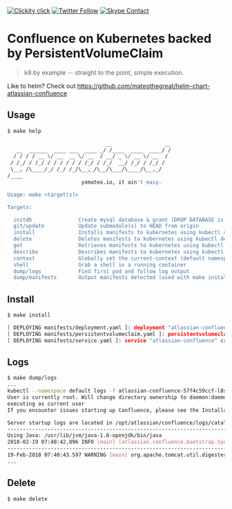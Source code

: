 <!--
#                                 __                 __
#    __  ______  ____ ___  ____ _/ /____  ____  ____/ /
#   / / / / __ \/ __ `__ \/ __ `/ __/ _ \/ __ \/ __  /
#  / /_/ / /_/ / / / / / / /_/ / /_/  __/ /_/ / /_/ /
#  \__, /\____/_/ /_/ /_/\__,_/\__/\___/\____/\__,_/
# /____                     matthewdavis.io, holla!
#
#-->

[![Clickity click](https://img.shields.io/badge/k8s%20by%20example%20yo-limit%20time-ff69b4.svg?style=flat-square)](https://k8.matthewdavis.io)
[![Twitter Follow](https://img.shields.io/twitter/follow/yomateod.svg?label=Follow&style=flat-square)](https://twitter.com/yomateod) [![Skype Contact](https://img.shields.io/badge/skype%20id-appsoa-blue.svg?style=flat-square)](skype:appsoa?chat)

# Confluence on Kubernetes backed by PersistentVolumeClaim

> k8 by example -- straight to the point, simple execution.

Like to helm? Check out https://github.com/mateothegreat/helm-chart-atlassian-confluence

## Usage

```sh
$ make help

                                __                 __
   __  ______  ____ ___  ____ _/ /____  ____  ____/ /
  / / / / __ \/ __  __ \/ __  / __/ _ \/ __ \/ __  /
 / /_/ / /_/ / / / / / / /_/ / /_/  __/ /_/ / /_/ /
 \__, /\____/_/ /_/ /_/\__,_/\__/\___/\____/\__,_/
/____
                        yomateo.io, it ain't easy.

Usage: make <target(s)>

Targets:

  initdb               Create mysql database & grant (DROP DATABASE is performed!)
  git/update           Update submodule(s) to HEAD from origin
  install              Installs manifests to kubernetes using kubectl apply (make manifests to see what will be installed)
  delete               Deletes manifests to kubernetes using kubectl delete (make manifests to see what will be installed)
  get                  Retrieves manifests to kubernetes using kubectl get (make manifests to see what will be installed)
  describe             Describes manifests to kubernetes using kubectl describe (make manifests to see what will be installed)
  context              Globally set the current-context (default namespace)
  shell                Grab a shell in a running container
  dump/logs            Find first pod and follow log output
  dump/manifests       Output manifests detected (used with make install, delete, get, describe, etc)
```

## Install

```sh
$ make install

[ DEPLOYING manifests/deployment.yaml ]: deployment "atlassian-confluence" created
[ DEPLOYING manifests/persistentvolumeclaim.yaml ]: persistentvolumeclaim "atlassian-confluence-persistent-storage" created
[ DEPLOYING manifests/service.yaml ]: service "atlassian-confluence" created

```

## Logs

```sh
$ make dump/logs
...
kubectl --namespace default logs -f atlassian-confluence-57f4c59ccf-l8s9x
User is currently root. Will change directory ownership to daemon:daemon, then downgrade permission to daemon
executing as current user
If you encounter issues starting up Confluence, please see the Installation guide at http://confluence.atlassian.com/display/DOC/Confluence+Installation+Guide

Server startup logs are located in /opt/atlassian/confluence/logs/catalina.out
---------------------------------------------------------------------------
Using Java: /usr/lib/jvm/java-1.8-openjdk/bin/java
2018-02-19 07:40:42,896 INFO [main] [atlassian.confluence.bootstrap.SynchronyProxyWatchdog] A Context element for ${confluence.context.path}/synchrony-proxy is found in /opt/atlassian/confluence/conf/server.xml. No further action is required
---------------------------------------------------------------------------
19-Feb-2018 07:40:43.597 WARNING [main] org.apache.tomcat.util.digester.SetPropertiesRule.begin [SetPropertiesRule]{Server} Setting property 'debug' to '0' did not find a matching property.
...
```

## Delete

```sh
$ make delete
```
